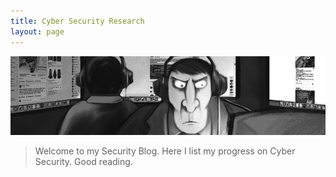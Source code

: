 ```yaml
---
title: Cyber Security Research
layout: page
---
```


<img src="/images/threat-main.png">

> Welcome to my Security Blog. Here I list my progress on Cyber Security. Good reading.
